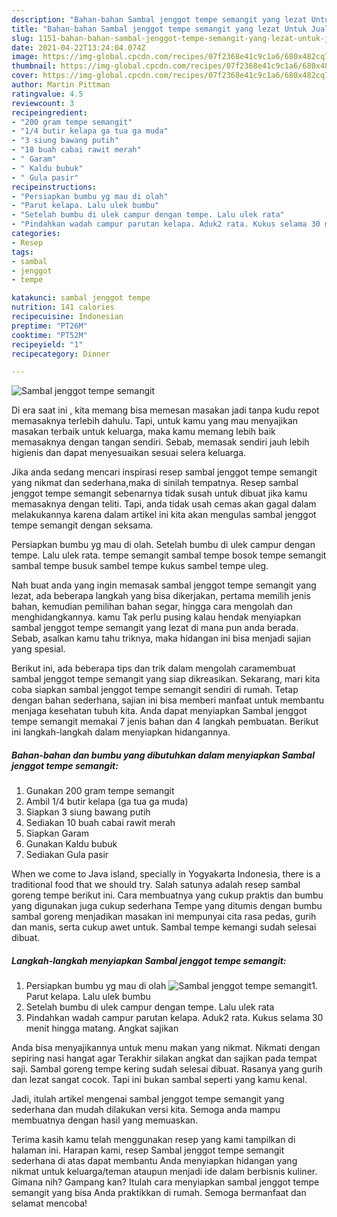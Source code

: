 ```yaml
---
description: "Bahan-bahan Sambal jenggot tempe semangit yang lezat Untuk Jualan"
title: "Bahan-bahan Sambal jenggot tempe semangit yang lezat Untuk Jualan"
slug: 1151-bahan-bahan-sambal-jenggot-tempe-semangit-yang-lezat-untuk-jualan
date: 2021-04-22T13:24:04.074Z
image: https://img-global.cpcdn.com/recipes/07f2368e41c9c1a6/680x482cq70/sambal-jenggot-tempe-semangit-foto-resep-utama.jpg
thumbnail: https://img-global.cpcdn.com/recipes/07f2368e41c9c1a6/680x482cq70/sambal-jenggot-tempe-semangit-foto-resep-utama.jpg
cover: https://img-global.cpcdn.com/recipes/07f2368e41c9c1a6/680x482cq70/sambal-jenggot-tempe-semangit-foto-resep-utama.jpg
author: Martin Pittman
ratingvalue: 4.5
reviewcount: 3
recipeingredient:
- "200 gram tempe semangit"
- "1/4 butir kelapa ga tua ga muda"
- "3 siung bawang putih"
- "10 buah cabai rawit merah"
- " Garam"
- " Kaldu bubuk"
- " Gula pasir"
recipeinstructions:
- "Persiapkan bumbu yg mau di olah"
- "Parut kelapa. Lalu ulek bumbu"
- "Setelah bumbu di ulek campur dengan tempe. Lalu ulek rata"
- "Pindahkan wadah campur parutan kelapa. Aduk2 rata. Kukus selama 30 menit hingga matang. Angkat sajikan"
categories:
- Resep
tags:
- sambal
- jenggot
- tempe

katakunci: sambal jenggot tempe 
nutrition: 141 calories
recipecuisine: Indonesian
preptime: "PT26M"
cooktime: "PT52M"
recipeyield: "1"
recipecategory: Dinner

---
```



![Sambal jenggot tempe semangit](https://img-global.cpcdn.com/recipes/07f2368e41c9c1a6/680x482cq70/sambal-jenggot-tempe-semangit-foto-resep-utama.jpg)

Di era  saat ini , kita memang bisa memesan masakan jadi tanpa kudu repot memasaknya terlebih dahulu. Tapi, untuk kamu yang mau menyajikan masakan terbaik untuk keluarga, maka kamu memang lebih baik memasaknya dengan tangan sendiri. Sebab, memasak sendiri jauh lebih higienis dan dapat menyesuaikan sesuai selera keluarga.

Jika anda sedang mencari inspirasi resep sambal jenggot tempe semangit yang nikmat dan sederhana,maka di sinilah tempatnya. Resep sambal jenggot tempe semangit  sebenarnya tidak susah untuk dibuat jika kamu memasaknya dengan teliti. Tapi, anda tidak usah cemas akan gagal dalam melakukannya 
karena dalam artikel ini kita akan mengulas sambal jenggot tempe semangit dengan seksama.  

Persiapkan bumbu yg mau di olah. Setelah bumbu di ulek campur dengan tempe. Lalu ulek rata. tempe semangit sambal tempe bosok tempe semangit sambal tempe busuk sambel tempe kukus sambel tempe uleg.

Nah buat anda yang ingin memasak sambal jenggot tempe semangit yang lezat, ada beberapa langkah yang bisa dikerjakan, pertama memilih jenis bahan, kemudian pemilihan bahan segar, hingga cara mengolah dan menghidangkannya. kamu Tak perlu pusing kalau hendak menyiapkan sambal jenggot tempe semangit yang lezat di mana pun anda berada. Sebab, asalkan kamu  tahu triknya, maka hidangan ini bisa menjadi sajian yang spesial.

Berikut ini, ada beberapa tips dan trik dalam mengolah caramembuat sambal jenggot tempe semangit yang siap dikreasikan. Sekarang, mari kita coba siapkan sambal jenggot tempe semangit sendiri di rumah. Tetap dengan bahan sederhana, sajian ini bisa memberi manfaat untuk membantu menjaga kesehatan tubuh kita. Anda dapat menyiapkan Sambal jenggot tempe semangit memakai 7 jenis bahan dan 4 langkah pembuatan. Berikut ini langkah-langkah dalam menyiapkan hidangannya.

<!--inarticleads1-->

##### Bahan-bahan dan bumbu yang dibutuhkan dalam menyiapkan Sambal jenggot tempe semangit:

1. Gunakan 200 gram tempe semangit
1. Ambil 1/4 butir kelapa (ga tua ga muda)
1. Siapkan 3 siung bawang putih
1. Sediakan 10 buah cabai rawit merah
1. Siapkan  Garam
1. Gunakan  Kaldu bubuk
1. Sediakan  Gula pasir


When we come to Java island, specially in Yogyakarta Indonesia, there is a traditional food that we should try. Salah satunya adalah resep sambal goreng tempe berikut ini. Cara membuatnya yang cukup praktis dan bumbu yang digunakan juga cukup sederhana Tempe yang ditumis dengan bumbu sambal goreng menjadikan masakan ini mempunyai cita rasa pedas, gurih dan manis, serta cukup awet untuk. Sambal tempe kemangi sudah selesai dibuat. 

<!--inarticleads2-->

##### Langkah-langkah menyiapkan Sambal jenggot tempe semangit:

1. Persiapkan bumbu yg mau di olah
<img src="https://img-global.cpcdn.com/steps/f995aef1be73c68f/160x128cq70/sambal-jenggot-tempe-semangit-langkah-memasak-1-foto.jpg" alt="Sambal jenggot tempe semangit">1. Parut kelapa. Lalu ulek bumbu
1. Setelah bumbu di ulek campur dengan tempe. Lalu ulek rata
1. Pindahkan wadah campur parutan kelapa. Aduk2 rata. Kukus selama 30 menit hingga matang. Angkat sajikan


Anda bisa menyajikannya untuk menu makan yang nikmat. Nikmati dengan sepiring nasi hangat agar Terakhir silakan angkat dan sajikan pada tempat saji. Sambal goreng tempe kering sudah selesai dibuat. Rasanya yang gurih dan lezat sangat cocok. Tapi ini bukan sambal seperti yang kamu kenal. 

Jadi, itulah artikel mengenai  sambal jenggot tempe semangit  yang sederhana dan mudah dilakukan versi kita. Semoga anda mampu membuatnya dengan hasil yang memuaskan. 

Terima kasih kamu telah menggunakan resep yang kami tampilkan di halaman ini. Harapan kami, resep  Sambal jenggot tempe semangit sederhana di atas dapat membantu Anda menyiapkan hidangan yang nikmat untuk keluarga/teman ataupun menjadi ide dalam berbisnis kuliner. Gimana nih? Gampang kan? Itulah cara menyiapkan sambal jenggot tempe semangit yang bisa Anda praktikkan di rumah. Semoga bermanfaat dan selamat mencoba!

